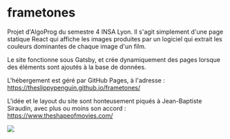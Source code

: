 # frametones

Projet d'AlgoProg du semestre 4 INSA Lyon.
Il s'agit simplement d'une page statique React qui affiche les images produites
par un logiciel qui extrait les couleurs dominantes de chaque image d'un film.

Le site fonctionne sous Gatsby, et crée dynamiquement des pages lorsque 
des éléments sont ajoutés à la base de données.

L'hébergement est géré par GitHub Pages, à l'adresse :
https://theslippypenguin.github.io/frametones/

L'idée et le layout du site sont honteusement piqués à Jean-Baptiste Siraudin, avec plus ou moins son accord :
https://www.theshapeofmovies.com/

![](https://imgur.com/a/Tdjuh8J)
